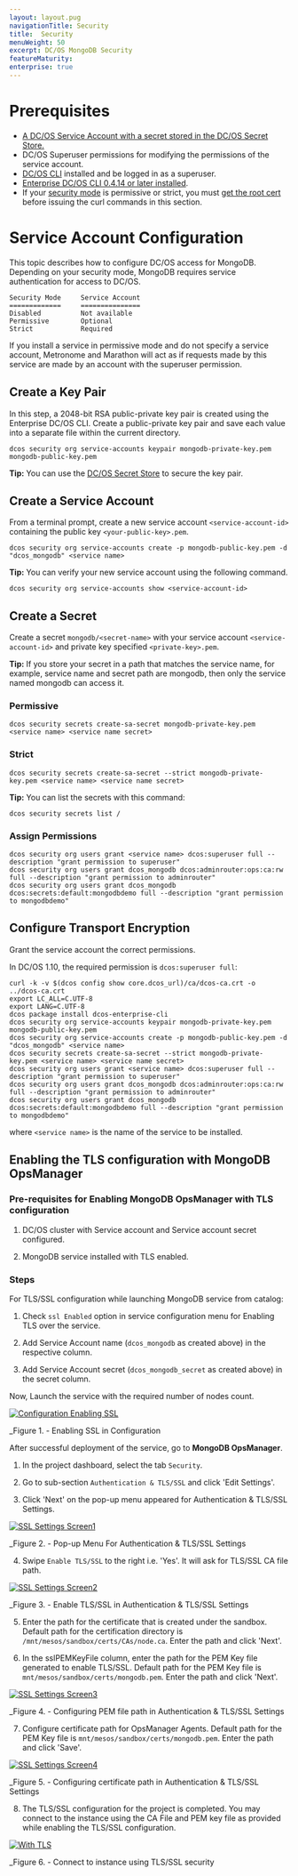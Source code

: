 ```yaml
---
layout: layout.pug
navigationTitle: Security
title:  Security
menuWeight: 50
excerpt: DC/OS MongoDB Security
featureMaturity:
enterprise: true
---
```


# Prerequisites
- [A DC/OS Service Account with a secret stored in the DC/OS Secret Store.](https://docs.mesosphere.com/latest/security/ent/service-auth/custom-service-auth/)
- DC/OS Superuser permissions for modifying the permissions of the service account.
- [DC/OS CLI](https://docs.mesosphere.com/1.10/cli/install/) installed and be logged in as a superuser.
- [Enterprise DC/OS CLI 0.4.14 or later installed](https://docs.mesosphere.com/1.10/cli/enterprise-cli/#ent-cli-install).
- If your [security mode](https://docs.mesosphere.com/1.10/security/ent/) is permissive or strict, you must [get the root cert](https://docs.mesosphere.com/1.10/security/ent/tls-ssl/get-cert/) before issuing the curl commands in this section.

# Service Account Configuration
This topic describes how to configure DC/OS access for MongoDB. Depending on your security mode, MongoDB requires service authentication for access to DC/OS.

    Security Mode     Service Account
    =============     ===============
    Disabled          Not available
    Permissive        Optional
    Strict 	          Required

If you install a service in permissive mode and do not specify a service account, Metronome and Marathon will act as if requests made by this service are made by an account with the superuser permission.

## Create a Key Pair

In this step, a 2048-bit RSA public-private key pair is created using the Enterprise DC/OS CLI.
Create a public-private key pair and save each value into a separate file within the current directory.

   ```shell
   dcos security org service-accounts keypair mongodb-private-key.pem mongodb-public-key.pem
   ```  
**Tip:** You can use the [DC/OS Secret Store](https://docs.mesosphere.com/1.10/security/ent/secrets/) to secure the key pair.

## Create a Service Account

From a terminal prompt, create a new service account `<service-account-id>` containing the public key `<your-public-key>.pem`.

   ```shell
   dcos security org service-accounts create -p mongodb-public-key.pem -d "dcos_mongodb" <service name>
   ``` 
**Tip:** You can verify your new service account using the following command.

   ```shell
   dcos security org service-accounts show <service-account-id>
   ``` 
## Create a Secret

Create a secret `mongodb/<secret-name>` with your service account `<service-account-id>` and private key specified `<private-key>.pem`.

**Tip:** If you store your secret in a path that matches the service name, for example, service name and secret path are mongodb, then only the service named mongodb can access it.

### Permissive     

   ```shell
   dcos security secrets create-sa-secret mongodb-private-key.pem <service name> <service name secret>
   ``` 
   
### Strict     

   ```shell
   dcos security secrets create-sa-secret --strict mongodb-private-key.pem <service name> <service name secret>
   ```    
**Tip:** You can list the secrets with this command:   
   ```shell
   dcos security secrets list /
   ```    

### Assign Permissions

   ```shell
   dcos security org users grant <service name> dcos:superuser full --description "grant permission to superuser" 
   dcos security org users grant dcos_mongodb dcos:adminrouter:ops:ca:rw full --description "grant permission to adminrouter"
   dcos security org users grant dcos_mongodb dcos:secrets:default:mongodbdemo full --description "grant permission to mongodbdemo"
   ```    


## Configure Transport Encryption

Grant the service account the correct permissions.

In DC/OS 1.10, the required permission is `dcos:superuser full`:

   ```shell
   curl -k -v $(dcos config show core.dcos_url)/ca/dcos-ca.crt -o ../dcos-ca.crt
   export LC_ALL=C.UTF-8
   export LANG=C.UTF-8
   dcos package install dcos-enterprise-cli
   dcos security org service-accounts keypair mongodb-private-key.pem mongodb-public-key.pem
   dcos security org service-accounts create -p mongodb-public-key.pem -d "dcos_mongodb" <service name>
   dcos security secrets create-sa-secret --strict mongodb-private-key.pem <service name> <service name secret>
   dcos security org users grant <service name> dcos:superuser full --description "grant permission to superuser"
   dcos security org users grant dcos_mongodb dcos:adminrouter:ops:ca:rw full --description "grant permission to adminrouter"
   dcos security org users grant dcos_mongodb dcos:secrets:default:mongodbdemo full --description "grant permission to mongodbdemo"
   ```
where `<service name>` is the name of the service to be installed.

## Enabling the TLS configuration with MongoDB OpsManager

### Pre-requisites for Enabling MongoDB OpsManager with TLS configuration
1) DC/OS cluster with Service account and Service account secret configured.

2) MongoDB service installed with TLS enabled.

### Steps
For TLS/SSL configuration while launching MongoDB service from catalog:
  1. Check `ssl Enabled` option in service configuration menu for Enabling TLS over the service.
  
  2. Add Service Account name (`dcos_mongodb` as created above) in the respective column.
   
  3. Add Service Account secret (`dcos_mongodb_secret` as created above) in the secret column.
  
  Now, Launch the service with the required number of nodes count.
  
  [<img src="../img/Ssl_enabled_config.png" alt="Configuration Enabling SSL"/>](../img/Ssl_enabled_config.png)
  
  _Figure 1. - Enabling SSL in Configuration
  
  After successful deployment of the service, go to **MongoDB OpsManager**. 
  
  1. In the project dashboard, select the tab `Security`.
  
  2. Go to sub-section `Authentication & TLS/SSL` and click 'Edit Settings'.
  
  3. Click 'Next' on the pop-up menu appeared for Authentication & TLS/SSL Settings.
  
  [<img src="../img/tls_setting_screen1.png" alt="SSL Settings Screen1"/>](../img/TLS_setting_screen1.png)
  
  _Figure 2. - Pop-up Menu For Authentication & TLS/SSL Settings
  
  4. Swipe `Enable TLS/SSL` to the right i.e. 'Yes'. It will ask for TLS/SSL CA file path.
  
  [<img src="../img/tls_setting_screen2.png" alt="SSL Settings Screen2"/>](../img/tls_setting_screen2.png)
  
  _Figure 3. - Enable TLS/SSL in Authentication & TLS/SSL Settings
  
  5. Enter the path for the certificate that is created under the sandbox. Default path for the certification directory is `/mnt/mesos/sandbox/certs/CAs/node.ca`. Enter the path and click 'Next'.
  
  6. In the sslPEMKeyFile column, enter the path for the PEM Key file generated to enable TLS/SSL. Default path for the PEM Key file is `mnt/mesos/sandbox/certs/mongodb.pem`. Enter the path and click 'Next'.
  
  [<img src="../img/ssl_settings_screen3.png" alt="SSL Settings Screen3"/>](../img/ssl_settings_screen3.png)
  
  _Figure 4. - Configuring PEM file path in Authentication & TLS/SSL Settings
  
  7. Configure certificate path for OpsManager Agents. Default path for the PEM Key file is `mnt/mesos/sandbox/certs/mongodb.pem`. Enter the path and click 'Save'.
  
  [<img src="../img/ssl_settings_screen4.png" alt="SSL Settings Screen4"/>](../img/ssl_settings_screen4.png)
  
  _Figure 5. - Configuring certificate path in Authentication & TLS/SSL Settings
  
  8. The TLS/SSL configuration for the project is completed. You may connect to the instance using the CA File and PEM key file as provided while enabling the TLS/SSL configuration.
  
  [<img src="../img/TLS_Config_connect.png" alt="With TLS"/>](../img/TLS_Config_connect.png)
  
  _Figure 6. - Connect to instance using TLS/SSL security
  
  
